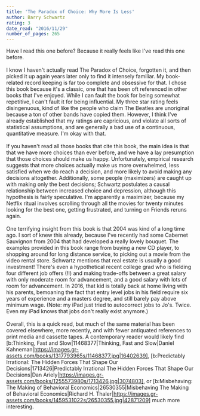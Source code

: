 ```yaml
---
title: 'The Paradox of Choice: Why More Is Less'
author: Barry Schwartz
rating: 3
date_read: "2016/11/29"
number_of_pages: 265
---
```


Have I read this one before? Because it really feels like I've read this one before.<br/><br/>I know I haven't actually read The Paradox of Choice, forgotten it, and then picked it up again years later only to find it intensely familiar. My book-related record keeping is far too complete and obsessive for that. I chose this book because it's a classic, one that has been oft referenced in other books that I've enjoyed. While I can fault the book for being somewhat repetitive, I can't fault it for being influential. My three star rating feels disingenuous, kind of like the people who claim The Beatles are unoriginal because a ton of other bands have copied them. However, I think I've already established that my ratings are capricious, and violate all sorts of statistical assumptions, and are generally a bad use of a continuous, quantitative measure. I'm okay with that.<br/><br/>If you haven't read all those books that cite this book, the main idea is that that we have more choices than ever before, and we have a lay presumption that those choices should make us happy. Unfortunately, empirical research suggests that more choices actually make us more overwhelmed, less satisfied when we do reach a decision, and more likely to avoid making any decisions altogether. Additionally, some people (maximizers) are caught up with making only the best decisions; Schwartz postulates a causal relationship between increased choice and depression, although this hypothesis is fairly speculative. I'm apparently a maximizer, because my Netflix ritual involves scrolling through all the movies for twenty minutes looking for the best one, getting frustrated, and turning on Friends reruns again.<br/><br/>One terrifying insight from this book is that 2004 was kind of a long time ago. I sort of knew this already, because I've recently had some Cabernet Sauvignon from 2004 that had developed a really lovely bouquet. The examples provided in this book range from buying a new CD player, to shopping around for long distance service, to picking out a movie from the video rental store. Schwartz mentions that real estate is usually a good investment! There's even a hypothetical recent college grad who is fielding four different job offers (!!) and making trade-offs between a great salary with only moderate room for advancement, and a good salary with lots of room for advancement. In 2016, that kid is totally back at home living with his parents, bemoaning the fact that entry level jobs in his field require six years of experience and a masters degree, and still barely pay above minimum wage. (Note: my iPad just tried to autocorrect jobs to Jo's. Twice. Even my iPad knows that jobs don't really exist anymore.)<br/><br/>Overall, this is a quick read, but much of the same material has been covered elsewhere, more recently, and with fewer antiquated references to print media and cassette tapes. A contemporary reader would likely find [b:Thinking, Fast and Slow|11468377|Thinking, Fast and Slow|Daniel Kahneman|https://images.gr-assets.com/books/1317793965s/11468377.jpg|16402639], [b:Predictably Irrational: The Hidden Forces That Shape Our Decisions|1713426|Predictably Irrational  The Hidden Forces That Shape Our Decisions|Dan Ariely|https://images.gr-assets.com/books/1255573980s/1713426.jpg|3074803], or [b:Misbehaving: The Making of Behavioral Economics|26530355|Misbehaving  The Making of Behavioral Economics|Richard H. Thaler|https://images.gr-assets.com/books/1459531022s/26530355.jpg|42871209] much more interesting.